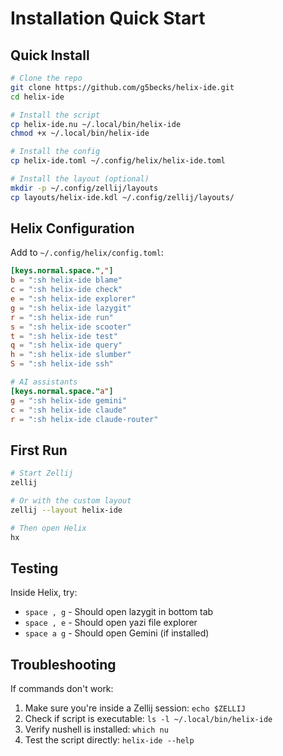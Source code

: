 # Installation Quick Start

## Quick Install

```bash
# Clone the repo
git clone https://github.com/g5becks/helix-ide.git
cd helix-ide

# Install the script
cp helix-ide.nu ~/.local/bin/helix-ide
chmod +x ~/.local/bin/helix-ide

# Install the config
cp helix-ide.toml ~/.config/helix/helix-ide.toml

# Install the layout (optional)
mkdir -p ~/.config/zellij/layouts
cp layouts/helix-ide.kdl ~/.config/zellij/layouts/
```

## Helix Configuration

Add to `~/.config/helix/config.toml`:

```toml
[keys.normal.space.","]
b = ":sh helix-ide blame"
c = ":sh helix-ide check"
e = ":sh helix-ide explorer"
g = ":sh helix-ide lazygit"
r = ":sh helix-ide run"
s = ":sh helix-ide scooter"
t = ":sh helix-ide test"
q = ":sh helix-ide query"
h = ":sh helix-ide slumber"
S = ":sh helix-ide ssh"

# AI assistants
[keys.normal.space."a"]
g = ":sh helix-ide gemini"
c = ":sh helix-ide claude"
r = ":sh helix-ide claude-router"
```

## First Run

```bash
# Start Zellij
zellij

# Or with the custom layout
zellij --layout helix-ide

# Then open Helix
hx
```

## Testing

Inside Helix, try:
- `space , g` - Should open lazygit in bottom tab
- `space , e` - Should open yazi file explorer
- `space a g` - Should open Gemini (if installed)

## Troubleshooting

If commands don't work:
1. Make sure you're inside a Zellij session: `echo $ZELLIJ`
2. Check if script is executable: `ls -l ~/.local/bin/helix-ide`
3. Verify nushell is installed: `which nu`
4. Test the script directly: `helix-ide --help`
